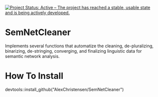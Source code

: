 [![Project Status: Active – The project has reached a stable, usable state and is being actively developed.](https://www.repostatus.org/badges/latest/active.svg)](https://www.repostatus.org/#active)

# SemNetCleaner
Implements several functions that automatize the cleaning, de-pluralizing, binarizing, de-stringing, converging,
and finalizing linguistic data for semantic network analysis.

# How To Install
devtools::install_github("AlexChristensen/SemNetCleaner")
